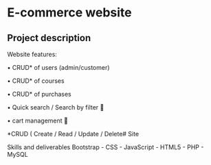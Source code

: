 # E-commerce website
## Project description
Website features: 

• CRUD* of users (admin/customer)

• CRUD* of courses

• CRUD* of purchases

• Quick search / Search by filter 🔎

• cart management 🛒

*CRUD ( Create / Read / Update / Delete# Site

Skills and deliverables
Bootstrap - CSS - JavaScript - HTML5 - PHP - MySQL

